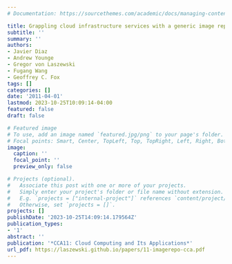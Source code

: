 ```yaml
---
# Documentation: https://sourcethemes.com/academic/docs/managing-content/

title: Grappling cloud infrastructure services with a generic image repository
subtitle: ''
summary: ''
authors:
- Javier Diaz
- Andrew Younge
- Gregor von Laszewski
- Fugang Wang
- Geoffrey C. Fox
tags: []
categories: []
date: '2011-04-01'
lastmod: 2023-10-25T10:09:14-04:00
featured: false
draft: false

# Featured image
# To use, add an image named `featured.jpg/png` to your page's folder.
# Focal points: Smart, Center, TopLeft, Top, TopRight, Left, Right, BottomLeft, Bottom, BottomRight.
image:
  caption: ''
  focal_point: ''
  preview_only: false

# Projects (optional).
#   Associate this post with one or more of your projects.
#   Simply enter your project's folder or file name without extension.
#   E.g. `projects = ["internal-project"]` references `content/project/deep-learning/index.md`.
#   Otherwise, set `projects = []`.
projects: []
publishDate: '2023-10-25T14:09:14.179564Z'
publication_types:
- '1'
abstract: ''
publication: '*CCA11: Cloud Computing and Its Applications*'
url_pdf: https://laszewski.github.io/papers/11-imagerepo-cca.pdf
---
```

